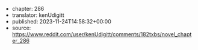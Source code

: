 - chapter: 286
- translator: kenUdigitt
- published: 2023-11-24T14:58:32+00:00
- source: https://www.reddit.com/user/kenUdigitt/comments/182txbs/novel_chapter_286
